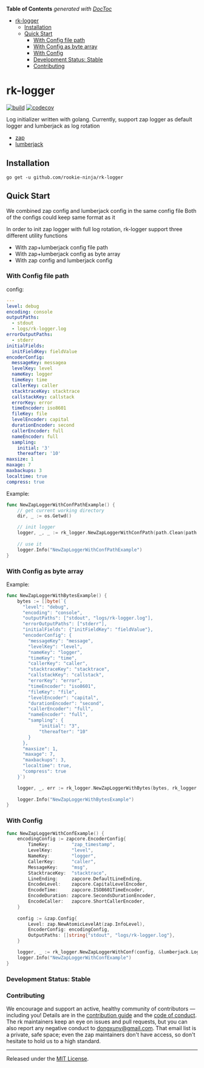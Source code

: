 <!-- START doctoc generated TOC please keep comment here to allow auto update -->
<!-- DON'T EDIT THIS SECTION, INSTEAD RE-RUN doctoc TO UPDATE -->
**Table of Contents**  *generated with [DocToc](https://github.com/thlorenz/doctoc)*

- [rk-logger](#rk-logger)
  - [Installation](#installation)
  - [Quick Start](#quick-start)
    - [With Config file path](#with-config-file-path)
    - [With Config as byte array](#with-config-as-byte-array)
    - [With Config](#with-config)
    - [Development Status: Stable](#development-status-stable)
    - [Contributing](#contributing)

<!-- END doctoc generated TOC please keep comment here to allow auto update -->

# rk-logger
[![build](https://github.com/rookie-ninja/rk-logger/actions/workflows/ci.yml/badge.svg)](https://github.com/rookie-ninja/rk-logger/actions/workflows/ci.yml)
[![codecov](https://codecov.io/gh/rookie-ninja/rk-logger/branch/master/graph/badge.svg?token=QQ5WZ5JBD4)](https://codecov.io/gh/rookie-ninja/rk-logger)

Log initializer written with golang.
Currently, support zap logger as default logger and lumberjack as log rotation

- [zap](https://github.com/uber-go/zap)
- [lumberjack](https://github.com/natefinch/lumberjack)

## Installation
`go get -u github.com/rookie-ninja/rk-logger`

## Quick Start
We combined zap config and lumberjack config in the same config file
Both of the configs could keep same format as it 

In order to init zap logger with full log rotation, rk-logger support three different utility functions
- With zap+lumberjack config file path
- With zap+lumberjack config as byte array
- With zap config and lumberjack config

### With Config file path
config:
```yaml
---
level: debug
encoding: console
outputPaths:
  - stdout
  - logs/rk-logger.log
errorOutputPaths:
  - stderr
initialFields:
  initFieldKey: fieldValue
encoderConfig:
  messageKey: messagea
  levelKey: level
  nameKey: logger
  timeKey: time
  callerKey: caller
  stacktraceKey: stacktrace
  callstackKey: callstack
  errorKey: error
  timeEncoder: iso8601
  fileKey: file
  levelEncoder: capital
  durationEncoder: second
  callerEncoder: full
  nameEncoder: full
  sampling:
    initial: '3'
    thereafter: '10'
maxsize: 1
maxage: 7
maxbackups: 3
localtime: true
compress: true
```

Example:
```go
func NewZapLoggerWithConfPathExample() {
    // get current working directory
    dir, _ := os.Getwd()

    // init logger 
    logger, _, _ := rk_logger.NewZapLoggerWithConfPath(path.Clean(path.Join(dir, "/assets/zap.yaml")), rk_logger.YAML)
    
    // use it 
    logger.Info("NewZapLoggerWithConfPathExample")
}
```
### With Config as byte array
Example:
```go
func NewZapLoggerWithBytesExample() {
    bytes := []byte(`{
      "level": "debug",
      "encoding": "console",
      "outputPaths": ["stdout", "logs/rk-logger.log"],
      "errorOutputPaths": ["stderr"],
      "initialFields": {"initFieldKey": "fieldValue"},
      "encoderConfig": {
        "messageKey": "message",
        "levelKey": "level",
        "nameKey": "logger",
        "timeKey": "time",
        "callerKey": "caller",
        "stacktraceKey": "stacktrace",
        "callstackKey": "callstack",
        "errorKey": "error",
        "timeEncoder": "iso8601",
        "fileKey": "file",
        "levelEncoder": "capital",
        "durationEncoder": "second",
        "callerEncoder": "full",
        "nameEncoder": "full",
        "sampling": {
            "initial": "3",
            "thereafter": "10"
        }
      },
      "maxsize": 1,
      "maxage": 7,
      "maxbackups": 3,
      "localtime": true,
      "compress": true
    }`)

    logger, _, err := rk_logger.NewZapLoggerWithBytes(bytes, rk_logger.JSON)
    
    logger.Info("NewZapLoggerWithBytesExample")
}
```
### With Config
```go
func NewZapLoggerWithConfExample() {
    encodingConfig := zapcore.EncoderConfig{
        TimeKey:        "zap_timestamp",
        LevelKey:       "level",
        NameKey:        "logger",
        CallerKey:      "caller",
        MessageKey:     "msg",
        StacktraceKey:  "stacktrace",
        LineEnding:     zapcore.DefaultLineEnding,
        EncodeLevel:    zapcore.CapitalLevelEncoder,
        EncodeTime:     zapcore.ISO8601TimeEncoder,
        EncodeDuration: zapcore.SecondsDurationEncoder,
        EncodeCaller:   zapcore.ShortCallerEncoder,
    }
    
    config := &zap.Config{
        Level: zap.NewAtomicLevelAt(zap.InfoLevel),
        EncoderConfig: encodingConfig,
        OutputPaths: []string{"stdout", "logs/rk-logger.log"},
    }

    logger, _ := rk_logger.NewZapLoggerWithConf(config, &lumberjack.Logger{})
    logger.Info("NewZapLoggerWithConfExample")
}
```

### Development Status: Stable

### Contributing
We encourage and support an active, healthy community of contributors &mdash;
including you! Details are in the [contribution guide](CONTRIBUTING.md) and
the [code of conduct](CODE_OF_CONDUCT.md). The rk maintainers keep an eye on
issues and pull requests, but you can also report any negative conduct to
dongxuny@gmail.com. That email list is a private, safe space; even the zap
maintainers don't have access, so don't hesitate to hold us to a high
standard.

<hr>

Released under the [MIT License](LICENSE).

